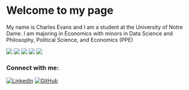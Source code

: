 
# Welcome to my page

My name is Charles Evans and I am a student at the University of Notre Dame. I am majoring in Economics with minors in Data Science and Philosophy, Political Science, and Economics (PPE)

  <img src="https://img.shields.io/badge/Python-FFD43B?style=for-the-badge&logo=python&logoColor=blue" /> 
  <img src="https://img.shields.io/badge/Pandas-2C2D72?style=for-the-badge&logo=pandas&logoColor=white" />
  <img src="https://img.shields.io/badge/R-276DC3?style=for-the-badge&logo=r&logoColor=white" />
  <img src="https://img.shields.io/badge/Microsoft_Excel-217346?style=for-the-badge&logo=microsoft-excel&logoColor=white" />
  <img src="https://img.shields.io/badge/LaTeX-47A141?style=for-the-badge&logo=LaTeX&logoColor=white" />
</p>
<h3> Connect with me: </h3>
<p> <a href="https://(https://www.linkedin.com/in/charles-evans-/)" target="_blank"><img alt="LinkedIn" src="https://img.shields.io/badge/LinkedIn-0077B5?style=for-the-badge&logo=linkedin&logoColor=white"/></a> <a href="https://github.com/jack-b-thomas" target="blank"><img alt="GitHub" src="https://img.shields.io/badge/GitHub-100000?style=for-the-badge&logo=github&logoColor=white" /><a> 

<!---
charlie11e/charlie11e is a ✨ special ✨ repository because its `README.md` (this file) appears on your GitHub profile.
You can click the Preview link to take a look at your changes.
--->
